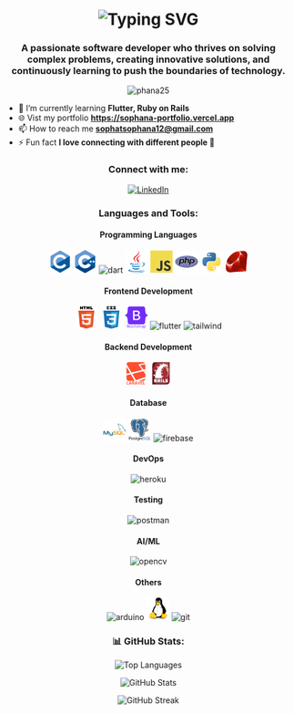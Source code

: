 <!-- Hi 👋, I'm Sophana -->
<h1 align="center">
  <img src="https://readme-typing-svg.herokuapp.com?font=Architects+Daughter&color=FFFFF&size=30&lines=Hey!+It's+Sophana!+👋;I'm+a+Software+Developer" alt="Typing SVG" />
</h1>

<h3 align="center">A passionate software developer who thrives on solving complex problems, creating innovative solutions, and continuously learning to push the boundaries of technology.</h3>

<p align="center">
  <img src="https://komarev.com/ghpvc/?username=phana25&label=Profile%20views&color=0e75b6&style=flat" alt="phana25" />
</p>

- 🌱 I’m currently learning **Flutter, Ruby on Rails**
- 🌐 Vist my portfolio **https://sophana-portfolio.vercel.app**
- 📫 How to reach me **sophatsophana12@gmail.com**
- ⚡ Fun fact **I love connecting with different people 🙌**

<h3 align="center">Connect with me:</h3>
<p align="center">
  <a href="https://linkedin.com/in/sophana-sophat" target="blank">
    <img src="https://img.shields.io/badge/LinkedIn-0077B5?style=for-the-badge&logo=linkedin&logoColor=white" alt="LinkedIn" />
  </a>
</p>

<h3 align="center">Languages and Tools:</h3>

<h4 align="center">Programming Languages</h4>
<p align="center">
  <img src="https://raw.githubusercontent.com/devicons/devicon/master/icons/c/c-original.svg" alt="c" width="40" height="40"/>
  <img src="https://raw.githubusercontent.com/devicons/devicon/master/icons/cplusplus/cplusplus-original.svg" alt="cplusplus" width="40" height="40"/>
  <img src="https://www.vectorlogo.zone/logos/dartlang/dartlang-icon.svg" alt="dart" width="40" height="40"/>
  <img src="https://raw.githubusercontent.com/devicons/devicon/master/icons/java/java-original.svg" alt="java" width="40" height="40"/>
  <img src="https://raw.githubusercontent.com/devicons/devicon/master/icons/javascript/javascript-original.svg" alt="javascript" width="40" height="40"/>
  <img src="https://raw.githubusercontent.com/devicons/devicon/master/icons/php/php-original.svg" alt="php" width="40" height="40"/>
  <img src="https://raw.githubusercontent.com/devicons/devicon/master/icons/python/python-original.svg" alt="python" width="40" height="40"/>
  <img src="https://raw.githubusercontent.com/devicons/devicon/master/icons/ruby/ruby-original.svg" alt="ruby" width="40" height="40"/>
</p>

<h4 align="center">Frontend Development</h4>
<p align="center">
  <img src="https://raw.githubusercontent.com/devicons/devicon/master/icons/html5/html5-original-wordmark.svg" alt="html5" width="40" height="40"/>
  <img src="https://raw.githubusercontent.com/devicons/devicon/master/icons/css3/css3-original-wordmark.svg" alt="css3" width="40" height="40"/>
  <img src="https://raw.githubusercontent.com/devicons/devicon/master/icons/bootstrap/bootstrap-plain-wordmark.svg" alt="bootstrap" width="40" height="40"/>
  <img src="https://www.vectorlogo.zone/logos/flutterio/flutterio-icon.svg" alt="flutter" width="40" height="40"/>
  <img src="https://www.vectorlogo.zone/logos/tailwindcss/tailwindcss-icon.svg" alt="tailwind" width="40" height="40"/>
</p>

<h4 align="center">Backend Development</h4>
<p align="center">
  <img src="https://raw.githubusercontent.com/devicons/devicon/master/icons/laravel/laravel-plain-wordmark.svg" alt="laravel" width="40" height="40"/>
  <img src="https://raw.githubusercontent.com/devicons/devicon/master/icons/rails/rails-original-wordmark.svg" alt="rails" width="40" height="40"/>
</p>

<h4 align="center">Database</h4>
<p align="center">
  <img src="https://raw.githubusercontent.com/devicons/devicon/master/icons/mysql/mysql-original-wordmark.svg" alt="mysql" width="40" height="40"/>
  <img src="https://raw.githubusercontent.com/devicons/devicon/master/icons/postgresql/postgresql-original-wordmark.svg" alt="postgresql" width="40" height="40"/>
  <img src="https://www.vectorlogo.zone/logos/firebase/firebase-icon.svg" alt="firebase" width="40" height="40"/>
</p>

<h4 align="center">DevOps</h4>
<p align="center">
  <img src="https://www.vectorlogo.zone/logos/heroku/heroku-icon.svg" alt="heroku" width="40" height="40"/>
</p>

<h4 align="center">Testing</h4>
<p align="center">
  <img src="https://www.vectorlogo.zone/logos/getpostman/getpostman-icon.svg" alt="postman" width="40" height="40"/>
</p>

<h4 align="center">AI/ML</h4>
<p align="center">
  <img src="https://www.vectorlogo.zone/logos/opencv/opencv-icon.svg" alt="opencv" width="40" height="40"/>
</p>

<h4 align="center">Others</h4>
<p align="center">
  <img src="https://cdn.worldvectorlogo.com/logos/arduino-1.svg" alt="arduino" width="40" height="40"/>
  <img src="https://raw.githubusercontent.com/devicons/devicon/master/icons/linux/linux-original.svg" alt="linux" width="40" height="40"/>
  <img src="https://www.vectorlogo.zone/logos/git-scm/git-scm-icon.svg" alt="git" width="40" height="40"/>
</p>

<h3 align="center">📊 GitHub Stats:</h3>
<p align="center">
  <img src="https://github-readme-stats.vercel.app/api/top-langs?username=phana25&show_icons=true&locale=en&layout=compact" alt="Top Languages" />
</p>
<p align="center">
  <img src="https://github-readme-stats.vercel.app/api?username=phana25&show_icons=true&locale=en" alt="GitHub Stats" />
</p>
<p align="center">
  <img src="https://github-readme-streak-stats.herokuapp.com/?user=phana25&" alt="GitHub Streak" />
</p>
